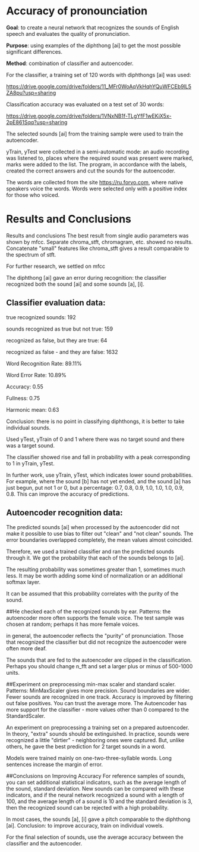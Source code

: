 # Accuracy of pronounciation

**Goal**: to create a neural network that recognizes the sounds of English speech and evaluates the quality of pronunciation.

**Purpose**: using examples of the diphthong [ai] to get the most possible significant differences.

**Method**: combination of classifier and autoencoder.

For the classifier, a training set of 120 words with diphthongs [ai] was used:

https://drive.google.com/drive/folders/11_MFr0WoAqVkHqhYQuWFCEb9lL5ZA8pu?usp=sharing

Classification accuracy was evaluated on a test set of 30 words:

https://drive.google.com/drive/folders/1VNxNB1f-TLgYfF1wEKiX5x-2pE861Sqq?usp=sharing

The selected sounds [ai] from the training sample were used to train the autoencoder.

yTrain, yTest were collected in a semi-automatic mode: an audio recording was listened to, places where the required sound was present were marked, marks were added to the list. The program, in accordance with the labels, created the correct answers and cut the sounds for the autoencoder.

The words are collected from the site https://ru.forvo.com, where native speakers voice the words. Words were selected only with a positive index for those who voiced.

# Results and Conclusions

Results and conclusions
The best result from single audio parameters was shown by mfcc. Separate chroma_stft, chromagram, etc. showed no results. Concatenate "small" features like chroma_stft gives a result comparable to the spectrum of stft.

For further research, we settled on mfcc

The diphthong [ai] gave an error during recognition: the classifier recognized both the sound [ai] and some sounds [a], [i].

## Classifier evaluation data:
true recognized sounds: 192

sounds recognized as true but not true: 159

recognized as false, but they are true: 64

recognized as false - and they are false: 1632

Word Recognition Rate: 89.11%

Word Error Rate: 10.89%

Accuracy: 0.55

Fullness: 0.75

Harmonic mean: 0.63

Conclusion: there is no point in classifying diphthongs, it is better to take individual sounds.

Used yTest, yTrain of 0 and 1 where there was no target sound and there was a target sound.

The classifier showed rise and fall in probability with a peak corresponding to 1 in yTrain, yTest.

In further work, use yTrain, yTest, which indicates lower sound probabilities. For example, where the sound [b] has not yet ended, and the sound [a] has just begun, put not 1 or 0, but a percentage: 0.7, 0.8, 0.9, 1.0, 1.0, 1.0, 0.9, 0.8. This can improve the accuracy of predictions.

## Autoencoder recognition data:
The predicted sounds [ai] when processed by the autoencoder did not make it possible to use bias to filter out "clean" and "not clean" sounds. The error boundaries overlapped completely, the mean values almost coincided.

Therefore, we used a trained classifier and ran the predicted sounds through it. We got the probability that each of the sounds belongs to [ai].

The resulting probability was sometimes greater than 1, sometimes much less. It may be worth adding some kind of normalization or an additional softmax layer.

It can be assumed that this probability correlates with the purity of the sound.

##He checked each of the recognized sounds by ear. Patterns:
the autoencoder more often supports the female voice. The test sample was chosen at random; perhaps it has more female voices.

in general, the autoencoder reflects the "purity" of pronunciation. Those that recognized the classifier but did not recognize the autoencoder were often more deaf.

The sounds that are fed to the autoencoder are clipped in the classification. Perhaps you should change n_fft and set a larger plus or minus of 500-1000 units.

##Experiment on preprocessing min-max scaler and standard scaler. Patterns:
MinMaxScaler gives more precision. Sound boundaries are wider. Fewer sounds are recognized in one track. Accuracy is improved by filtering out false positives. You can trust the average more. The Autoencoder has more support for the classifier - more values ​​other than 0 compared to the StandardScaler.

An experiment on preprocessing a training set on a prepared autoencoder.
In theory, "extra" sounds should be extinguished. In practice, sounds were recognized a little "dirtier" - neighboring ones were captured. But, unlike others, he gave the best prediction for 2 target sounds in a word.

Models were trained mainly on one-two-three-syllable words. Long sentences increase the margin of error.

##Conclusions on Improving Accuracy
For reference samples of sounds, you can set additional statistical indicators, such as the average length of the sound, standard deviation. New sounds can be compared with these indicators, and if the neural network recognized a sound with a length of 100, and the average length of a sound is 10 and the standard deviation is 3, then the recognized sound can be rejected with a high probability.

In most cases, the sounds [a], [i] gave a pitch comparable to the diphthong [ai]. Conclusion: to improve accuracy, train on individual vowels.

For the final selection of sounds, use the average accuracy between the classifier and the autoencoder.
